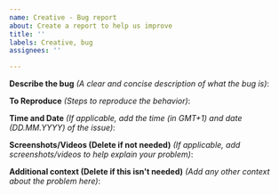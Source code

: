 ```yaml
---
name: Creative - Bug report
about: Create a report to help us improve
title: ''
labels: Creative, bug
assignees: ''

---
```


**Describe the bug** *(A clear and concise description of what the bug is)*:

**To Reproduce** *(Steps to reproduce the behavior)*:

**Time and Date** *(If applicable, add the time (in GMT+1) and date (DD.MM.YYYY) of the issue)*:

**Screenshots/Videos (Delete if not needed)** *(If applicable, add screenshots/videos to help explain your problem)*:

**Additional context (Delete if this isn't needed)** *(Add any other context about the problem here)*:
